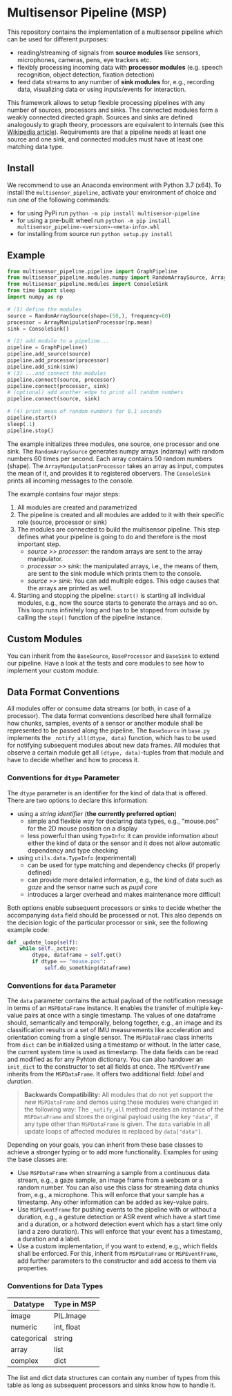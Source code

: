 # Multisensor Pipeline (MSP)
This repository contains the implementation of a multisensor pipeline which can be used for different purposes:

- reading/streaming of signals from **source modules** like sensors, microphones, cameras, pens, eye trackers etc.
- flexibly processing incoming data with **processor modules** (e.g. speech recognition, object detection, fixation detection)
- feed data streams to any number of **sink modules** for, e.g., recording data, visualizing data or using inputs/events for interaction.

This framework allows to setup flexible processing pipelines with any number of sources, processors and sinks. The connected modules form a weakly connected directed graph. Sources and sinks are defined analogously to graph theory, processors are equivalent to internals (see this [Wikipedia article](https://en.wikipedia.org/wiki/Directed_graph#Indegree_and_outdegree)). Requirements are that a pipeline needs at least one source and one sink, and connected modules must have at least one matching data type.

## Install
We recommend to use an Anaconda environment with Python 3.7 (x64). To install the `multisensor_pipeline`, activate your environment of choice and run one of the following commands:

* for using PyPi run `python -m pip install multisensor-pipeline`
* for using a pre-built wheel run `python -m pip install multisensor_pipeline-<version>-<meta-info>.whl`
* for installing from source run `python setup.py install`

## Example

```python
from multisensor_pipeline.pipeline import GraphPipeline
from multisensor_pipeline.modules.numpy import RandomArraySource, ArrayManipulationProcessor
from multisensor_pipeline.modules import ConsoleSink
from time import sleep
import numpy as np

# (1) define the modules
source = RandomArraySource(shape=(50,), frequency=60)
processor = ArrayManipulationProcessor(np.mean)
sink = ConsoleSink()

# (2) add module to a pipeline...
pipeline = GraphPipeline()
pipeline.add_source(source)
pipeline.add_processor(processor)
pipeline.add_sink(sink)
# (3) ...and connect the modules
pipeline.connect(source, processor)
pipeline.connect(processor, sink)
# (optional) add another edge to print all random numbers
pipeline.connect(source, sink)

# (4) print mean of random numbers for 0.1 seconds
pipeline.start()
sleep(.1)
pipeline.stop()

```

The example initializes three modules, one source, one processor and one sink. The `RandomArraySource` generates numpy arrays (ndarray) with random numbers 60 times per second. Each array contains 50 random numbers (shape). The `ArrayManipulationProcessor` takes an array as input, computes the mean of it, and provides it to registered observers. The `ConsoleSink` prints all incoming messages to the console. 

The example contains four major steps:
 
1.  All modules are created and parametrized
2.  The pipeline is created and all modules are added to it with their specific role (source, processor or sink)
3.  The modules are connected to build the multisensor pipeline. This step defines what your pipeline is going to do and therefore is the most important step.
    - *source >> processor*: the random arrays are sent to the array manipulator.
    - *processor >> sink*: the manipulated arrays, i.e., the means of them, are sent to the sink module which prints them to the console.
    - *source >> sink*: You can add multiple edges. This edge causes that the arrays are printed as well.
4. Starting and stopping the pipeline: `start()` is starting all individual modules, e.g., now the source starts to generate the arrays and so on. This loop runs infinitely long and has to be stopped from outside by calling the `stop()` function of the pipeline instance.

## Custom Modules
You can inherit from the `BaseSource`, `BaseProcessor` and `BaseSink` to extend our pipeline. Have a look at the tests and core modules to see how to implement your custom module.

## Data Format Conventions

All modules offer or consume data streams (or both, in case of a processor). The data format conventions described here shall formalize how chunks, samples, events of a sensor or another module shall be represented to be passed along the pipeline. The `BaseSource` in `base.py` implements the `_notify_all(dtype, data)` function, which has to be used for notifying subsequent modules about new data frames. All modules that observe a certain module get all `(dtype, data)`-tuples from that module and have to decide whether and how to process it.

### Conventions for `dtype` Parameter
The `dtype` parameter is an identifier for the kind of data that is offered. There are two options to declare this information:

* using a *string identifier* (**the currently preferred option**)
  * simple and flexible way for declaring data types, e.g., "mouse.pos" for the 2D mouse position on a display 
  * less powerful than using `TypeInfo`: it can provide information about either the kind of data or the sensor and it does not allow automatic dependency and type checking
* using `utils.data.TypeInfo` (experimental)
  * can be used for type matching and dependency checks (if properly defined)
  * can provide more detailed information, e.g., the kind of data such as *gaze* and the sensor name such as *pupil core*
  * introduces a larger overhead and makes maintenance more difficult
    
Both options enable subsequent processors or sinks to decide whether the accompanying `data` field should be processed or not. This also depends on the decision logic of the particular processor or sink, see the following example code:

```python
def _update_loop(self):
    while self._active:
        dtype, dataframe = self.get()
        if dtype == "mouse.pos":
            self.do_something(dataframe)
``` 

### Conventions for `data` Parameter
The `data` parameter contains the actual payload of the notification message in terms of an `MSPDataFrame` instance. It enables the transfer of multiple key-value pairs at once with a single timestamp. The values of one dataframe should, semantically and temporally, belong together, e.g., an image and its classification results or a set of IMU measurements like acceleration and orientation coming from a single sensor.
The `MSPDataFrame` class inherits from `dict` can be initialized using a timestamp or without. In the latter case, the current system time is used as timestamp. The data fields can be read and modified as for any Pyhton dictionary. You can also handover an `init_dict` to the constructor to set all fields at once. 
The `MSPEventFrame` inherits from the `MSPDataFrame`. It offers two additional field: *label* and *duration*.

> **Backwards Compatibility:** All modules that do not yet support the new `MSPDataFrame` and demos using these modules were changed in the following way: The `_notify_all` method creates an instance of the `MSPDataFrame` and stores the original payload using the key `"data"`, if any type other than `MSPDataFrame` is given. The `data` variable in all update loops of affected modules is replaced by `data["data"]`. 


Depending on your goals, you can inherit from these base classes to achieve a stronger typing or to add more functionality. Examples for using the base classes are:

* Use `MSPDataFrame` when streaming a sample from a continuous data stream, e.g., a gaze sample, an image frame from a webcam or a random number. You can also use this class for streaming data chunks from, e.g., a microphone. This will enforce that your sample has a timestamp. Any other information can be added as key-value pairs. 
* Use `MSPEventFrame` for pushing events to the pipeline with or without a duration, e.g., a gesture detection or ASR event which have a start time and a duration, or a hotword detection event which has a start time only (and a zero duration). This will enforce that your event has a timestamp, a duration and a label.
* Use a custom implementation, if you want to extend, e.g., which fields shall be enforced. For this, inherit from `MSPDataFrame` or `MSPEventFrame`, add further parameters to the constructor and add access to them via properties. 

### Conventions for Data Types

| Datatype      | Type in MSP           |
|---------------|-----------------------|
| image         | PIL.Image             |
| numeric       | int, float            |
| categorical   | string                |
| array         | list                  |
| complex       | dict                  |

The list and dict data structures can contain any number of types from this table as long as subsequent processors and sinks know how to handle it.

